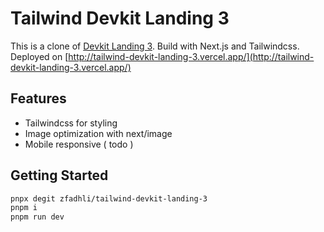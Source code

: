 # Tailwind Devkit Landing 3

This is a clone of [Devkit Landing 3](https://devkit.webflow.io/landing/landing-3). Build with Next.js and Tailwindcss. Deployed on [http://tailwind-devkit-landing-3.vercel.app/](http://tailwind-devkit-landing-3.vercel.app/)

## Features

- Tailwindcss for styling
- Image optimization with next/image
- Mobile responsive ( todo )

## Getting Started

```bash
pnpx degit zfadhli/tailwind-devkit-landing-3
pnpm i
pnpm run dev
```
